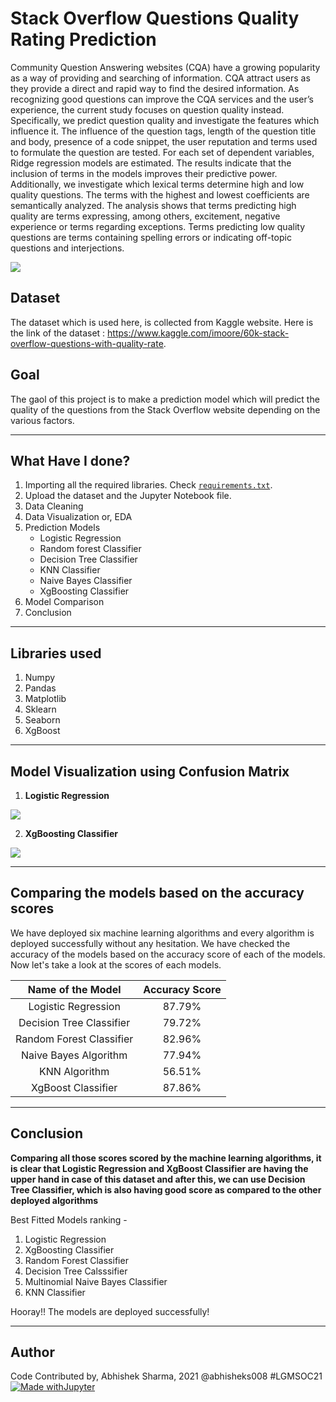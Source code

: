 # Stack Overflow Questions Quality Rating Prediction
Community Question Answering websites (CQA) have a growing popularity as a way of providing and searching of information. CQA attract users as they provide a direct and rapid way to find the desired information. As recognizing good questions can improve the CQA services and the user’s experience, the current study focuses on question quality instead. Specifically, we predict question quality and investigate the features which influence it. The influence of the question tags, length of the question title and body, presence of a code snippet, the user reputation and terms used to formulate the question are tested. For each set of dependent variables, Ridge regression models are estimated. The results indicate that the inclusion of terms in the models improves their predictive power. Additionally, we investigate which lexical terms determine high and low quality questions. The terms with the highest and lowest coefficients are semantically analyzed. The analysis shows that terms predicting high quality are terms expressing, among others, excitement, negative experience or terms regarding exceptions. Terms predicting low quality questions are terms containing spelling errors or indicating off-topic questions and interjections.

![](https://github.com/abhisheks008/ML-ProjectKart/blob/patch-37/Stack%20Overflow%20Questions%20Quality%20Rating%20Prediction/Images/stack3.png)

## Dataset
The dataset which is used here, is collected from Kaggle website. Here is the link of the dataset : https://www.kaggle.com/imoore/60k-stack-overflow-questions-with-quality-rate.

## Goal
The gaol of this project is to make a prediction model which will predict the quality of the questions from the Stack Overflow website depending on the various factors.
*****************
## What Have I done?
1. Importing all the required libraries. Check [`requirements.txt`](https://github.com/abhisheks008/ML-ProjectKart/blob/patch-37/Stack%20Overflow%20Questions%20Quality%20Rating%20Prediction/requirements.txt).
2. Upload the dataset and the Jupyter Notebook file.
3. Data Cleaning
4. Data Visualization or, EDA
5. Prediction Models
    - Logistic Regression
    - Random forest Classifier
    - Decision Tree Classifier
    - KNN Classifier
    - Naive Bayes Classifier
    - XgBoosting Classifier
6. Model Comparison
7. Conclusion
***********************
## Libraries used
1. Numpy
2. Pandas
3. Matplotlib
4. Sklearn
5. Seaborn
6. XgBoost

************************************
## Model Visualization using Confusion Matrix
1. **Logistic Regression** 

![](https://github.com/abhisheks008/ML-ProjectKart/blob/patch-37/Stack%20Overflow%20Questions%20Quality%20Rating%20Prediction/Images/stack1.png)

2. **XgBoosting Classifier**

![](https://github.com/abhisheks008/ML-ProjectKart/blob/patch-37/Stack%20Overflow%20Questions%20Quality%20Rating%20Prediction/Images/stack2.png)
****************************************
## Comparing the models based on the accuracy scores
We have deployed six machine learning algorithms and every algorithm is deployed successfully without any hesitation. We have checked the accuracy of the models based on the accuracy score of each of the models. Now let's take a look at the scores of each models.

|Name of the Model|Accuracy Score|
|:---:|:---:|
|Logistic Regression|87.79%|
|Decision Tree Classifier|79.72%|
|Random Forest Classifier|82.96%|
|Naive Bayes Algorithm|77.94%|
|KNN Algorithm|56.51%|
|XgBoost Classifier|87.86%|

*************************************
## Conclusion
**Comparing all those scores scored by the machine learning algorithms, it is clear that Logistic Regression and XgBoost Classifier are having the upper hand in case of this dataset and after this, we can use Decision Tree Classifier, which is also having good score as compared to the other deployed algorithms**

Best Fitted Models ranking - 
1. Logistic Regression
2. XgBoosting Classifier
3. Random Forest Classifier
4. Decision Tree Calsssifier
5. Multinomial Naive Bayes Classifier
6. KNN Classifier

Hooray!! The models are deployed successfully!
********************************************
## Author
Code Contributed by, Abhishek Sharma, 2021 @abhisheks008 #LGMSOC21
[![Made withJupyter](https://img.shields.io/badge/Made%20with-Jupyter-orange?style=for-the-badge&logo=Jupyter)](https://jupyter.org/try)
